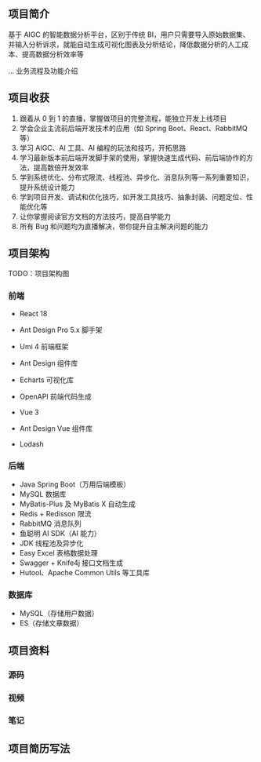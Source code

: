 ## 项目简介

基于 AIGC 的智能数据分析平台，区别于传统 BI，用户只需要导入原始数据集、并输入分析诉求，就能自动生成可视化图表及分析结论，降低数据分析的人工成本、提高数据分析效率等

... 业务流程及功能介绍

## 项目收获

1. 跟着从 0 到 1 的直播，掌握做项目的完整流程，能独立开发上线项目
2. 学会企业主流前后端开发技术的应用（如 Spring Boot、React、RabbitMQ 等）
3. 学习 AIGC、AI 工具、AI 编程的玩法和技巧，开拓思路
4. 学习最新版本前后端开发脚手架的使用，掌握快速生成代码、前后端协作的方法，提高数倍开发效率
5. 学到系统优化、分布式限流、线程池、异步化、消息队列等一系列重要知识，提升系统设计能力
6. 学到项目开发、调试和优化技巧，如开发工具技巧、抽象封装、问题定位、性能优化等
7. 让你掌握阅读官方文档的方法技巧，提高自学能力
8. 所有 Bug 和问题均为直播解决，带你提升自主解决问题的能力

## 项目架构

TODO：项目架构图

### 前端

- React 18
- Ant Design Pro 5.x 脚手架
- Umi 4 前端框架
- Ant Design 组件库
- Echarts 可视化库
- OpenAPI 前端代码生成

- Vue 3
- Ant Design Vue 组件库
- Lodash

### 后端

- Java Spring Boot（万用后端模板）
- MySQL 数据库
- MyBatis-Plus 及 MyBatis X 自动生成
- Redis + Redisson 限流
- RabbitMQ 消息队列
- 鱼聪明 AI SDK（AI 能力）
- JDK 线程池及异步化
- Easy Excel 表格数据处理
- Swagger + Knife4j 接口文档生成
- Hutool、Apache Common Utils 等工具库

### 数据库

- MySQL（存储用户数据）
- ES（存储文章数据）

## 项目资料

### 源码

### 视频

### 笔记

## 项目简历写法

